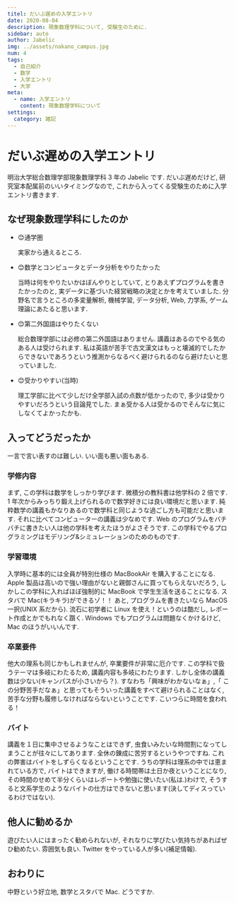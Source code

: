 ```yaml
---
titel: だいぶ遅めの入学エントリ
date: 2020-08-04
description: 現象数理学科について, 受験生のために.
sidebar: auto
author: Jabelic
img: ../assets/nakano_campus.jpg
num: 4
tags:
  - 自己紹介
  - 数学
  - 入学エントリ
  - 大学
meta:
  - name: 入学エントリ
    content: 現象数理学科について
settings:
  category: 雑記
---
```


# だいぶ遅めの入学エントリ

明治大学総合数理学部現象数理学科 3 年の Jabelic です. だいぶ遅めだけど, 研究室本配属前のいいタイミングなので, これから入ってくる受験生のために入学エントリ書きます.

## なぜ現象数理学科にしたのか

- :blush:通学圏

  実家から通えるところ.

- :blush:数学とコンピュータとデータ分析をやりたかった

  当時は何をやりたいかはぼんやりとしていて, とりあえずプログラムを書きたかったのと, 実データに基づいた経営戦略の決定とかを考えていました. 分野名で言うところの多変量解析, 機械学習, データ分析, Web, 力学系, ゲーム理論にあたると思います.

- :blush:第二外国語はやりたくない

  総合数理学部には必修の第二外国語はありません. 講義はあるのでやる気のある人は受けられます. 私は英語が苦手で古文漢文はもっと壊滅的でしたからできないであろうという推測からなるべく避けられるのなら避けたいと思っていました.

- :blush:受かりやすい(当時)

  理工学部に比べて少しだけ全学部入試の点数が低かったので, 多少は受かりやすいだろうという目論見でした. まぁ受かる人は受かるのでそんなに気にしなくてよかったかも.

## 入ってどうだったか

一言で言い表すのは難しい. いい面も悪い面もある.

### 学修内容

まず, この学科は数学をしっかり学びます. 微積分の教科書は他学科の 2 倍です. 1 年次からみっちり鍛え上げられるので数学好きには良い環境だと思います. 純粋数学の講義もかなりあるので数学科と同じような過ごし方も可能だと思います. それに比べてコンピューターの講義は少なめです. Web のプログラムをバチバチに書きたい人は他の学科を考えたほうがよさそうです. この学科でやるプログラミングはモデリング&シミュレーションのためのものです.

### 学習環境

入学時に基本的には全員が特別仕様の MacBookAir を購入することになる. Apple 製品は高いので強い理由がないと親御さんに買ってもらえないだろう, しかしこの学科に入ればほぼ強制的に MacBook で学生生活を送ることになる. スタバで Mac(キラキラ)ができるゾ！！
あと, プログラムを書きたいなら MacOS 一択(UNIX 系だから). 流石に初学者に Linux を使え！というのは酷だし, レポート作成とかでもれなく躓く. Windows でもプログラムは問題なくかけるけど, Mac のほうがいいんです.

### 卒業要件

他大の理系も同じかもしれませんが, 卒業要件が非常に厄介です.
この学科で扱うテーマは多岐にわたるため, 講義内容も多岐にわたります. しかし全体の講義数は少ない(キャンパスが小さいから？). すなわち「興味がわかないなぁ」,「 この分野苦手だなぁ」と思ってもそういった講義をすべて避けられることはなく, 苦手な分野も履修しなければならないということです. こいつらに時間を食われる！

### バイト

講義を１日に集中させるようなことはできず, 虫食いみたいな時間割になってしまうことが往々にしてあります. 全休の錬成に苦労するというやつですね. これの弊害はバイトをしずらくなるということです. うちの学科は理系の中では恵まれている方で, バイトはできますが, 働ける時間帯は土日か夜ということになり, その時間のせめて半分くらいはレポートや勉強に使いたい(私は.)わけで, そうすると文系学生のようなバイトの仕方はできないと思います(決してディスっているわけではない).

## 他人に勧めるか

遊びたい人にはまったく勧められないが, それなりに学びたい気持ちがあればぜひ勧めたい. 雰囲気も良い. Twitter をやっている人が多い(補足情報).

## おわりに

中野という好立地, 数学とスタバで Mac. どうですか.
